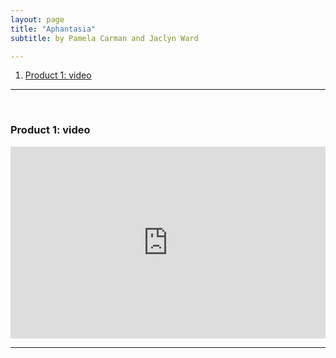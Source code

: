 ```yaml
---
layout: page
title: "Aphantasia"
subtitle: by Pamela Carman and Jaclyn Ward

---
```


1. [Product 1: video](#video)

---
<a name="video" style="display: block; position: relative; top: -50px; visibility: hidden;"></a><br>

### Product 1: video

<div style="position: relative; width: 100%; height: 0; padding-bottom: 61%;">
  <iframe style="position: absolute; width: 100%; height: 100%; left: 0; top: 0;" src="https://www.youtube.com/embed/2lDNMoO0lu8" frameborder="0" allowfullscreen></iframe>
</div>

---
